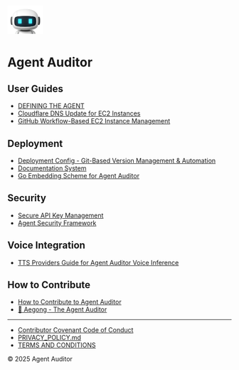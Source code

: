 <a href="/" style="display:inline-block;margin-bottom:0.5rem;"><img src="/static/assets/icon.png" alt="Aegong Icon" style="width:5rem;vertical-align:middle;"></a>

# Agent Auditor

## User Guides

* [DEFINING THE AGENT](guides/DEFINING_THE_AGENT.md)
* [Cloudflare DNS Update for EC2 Instances](guides/cloudflare-dns-setup.md)
* [GitHub Workflow-Based EC2 Instance Management](guides/github-workflow-ec2-setup.md)

## Deployment

* [Deployment Config - Git-Based Version Management & Automation](deployment/DEPLOYMENT_CONFIG.md)
* [Documentation System](deployment/DOCUMENTATION.md)
* [Go Embedding Scheme for Agent Auditor](deployment/embedding_example.md)

## Security

* [Secure API Key Management](security/KEY_MANAGEMENT.md)
* [Agent Security Framework](security/SECURITY_FRAMEWORK.md)

## Voice Integration

* [TTS Providers Guide for Agent Auditor Voice Inference](voice/TTS_PROVIDERS.md)

## How to Contribute

* [How to Contribute to Agent Auditor](contribute/CONTRIBUTE.md)
* [🤖 Aegong - The Agent Auditor](contribute/README.md)

<div class="sidebar-footer">

---

* [Contributor Covenant Code of Conduct](legal/CODE_OF_CONDUCT.md)
* [PRIVACY_POLICY.md](legal/PRIVACY_POLICY.md)
* [TERMS AND CONDITIONS](legal/TERMS_AND_CONDITIONS.md)

© 2025 Agent Auditor
</div>
